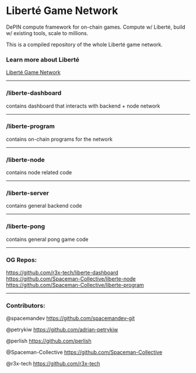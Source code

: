 # Liberté Game Network
DePIN compute framework for on-chain games. Compute w/ Liberté, build w/ existing tools, scale to millions. 

This is a compiled repository of the whole Liberté game network.

### Learn more about Liberté
[Liberté Game Network](https://spacemandev.notion.site/Libert-fb51095da4d147e0ab20d6b35cd9e63e?pvs=4)


______________
### /liberte-dashboard 
contains dashboard that interacts with backend + node network

______________
### /liberte-program 
contains on-chain programs for the network

______________
### /liberte-node 
contains node related code

______________
### /liberte-server 
contains general backend code

______________
### /liberte-pong
contains general pong game code

______________
### OG Repos:
https://github.com/r3x-tech/liberte-dashboard
https://github.com/Spaceman-Collective/liberte-node
https://github.com/Spaceman-Collective/liberte-program

______________

### Contributors:

@spacemandev
https://github.com/spacemandev-git

@petrykiw
https://github.com/adrian-petrykiw

@perlish
https://github.com/perlish

@Spaceman-Collective
https://github.com/Spaceman-Collective

@r3x-tech
https://github.com/r3x-tech



